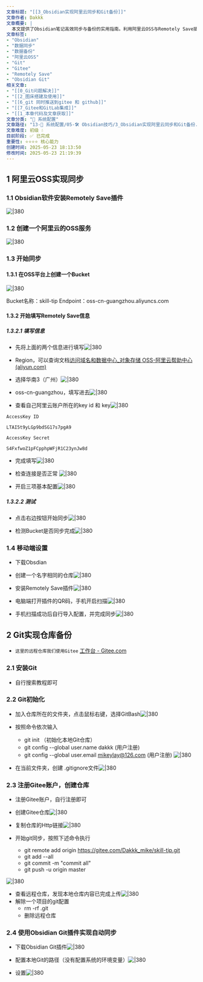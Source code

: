```yaml
---
文章标题: "[[3_Obsidian实现阿里云同步和Git备份]]" 
文章作者: Dakkk
文章概要: |
  本文提供了Obsidian笔记高效同步与备份的实用指南。利用阿里云OSS与Remotely Save插件实现跨设备实时同步，并通过Git与Gitee结合Obsidian Git插件，建立自动化版本控制备份机制，确保笔记数据安全与可追溯性。
文章标签:
- "Obsidian"
- "数据同步"
- "数据备份"
- "阿里云OSS"
- "Git"
- "Gitee"
- "Remotely Save"
- "Obsidian Git"
相关文章:
- "[[0_Git问题解决]]"
- "[[2_图床搭建及使用]]"
- "[[6_git 同时推送到gitee 和 github]]"
- "[[7_Gitee和GitLab集成]]"
- "[[1_本章代码及文章获取]]"
文章分类: "🔧 系统配置"
文章路径: "13-🔧 系统配置/05-🛠️ Obsidian技巧/3_Obsidian实现阿里云同步和Git备份.md"
文章难度: 初级 💧
目前阶段: ✅ 已完成
重要性: ⭐⭐⭐⭐ 核心能力
创建时间: 2025-05-23 18:13:50
修改时间: 2025-05-23 21:19:39
---
```


## 1 阿里云OSS实现同步
### 1.1 Obsidian软件安装Remotely Save插件

![|380](https://my-obsidian-image.oss-cn-guangzhou.aliyuncs.com/2024/04/03dd168272e80cf776e882e73218f3ce.png)



### 1.2 创建一个阿里云的OSS服务

![|380](https://my-obsidian-image.oss-cn-guangzhou.aliyuncs.com/2024/04/64c6ea4259e74e6d34c764f9793cd66e.png)



### 1.3 开始同步

#### 1.3.1 在OSS平台上创建一个Bucket

![|380](https://my-obsidian-image.oss-cn-guangzhou.aliyuncs.com/2024/04/c873ba92bdde867ec214b23ccdde5f7f.png)



Bucket名称：skill-tip
Endpoint：oss-cn-guangzhou.aliyuncs.com

#### 1.3.2 开始填写Remotely Save信息

##### 1.3.2.1 填写信息

- 先将上面的两个信息进行填写![|380](https://my-obsidian-image.oss-cn-guangzhou.aliyuncs.com/2024/04/d5a4c93a37d0d6e6415e8f889664c1fc.png)


- Region，可以查询文档[访问域名和数据中心_对象存储 OSS-阿里云帮助中心 (aliyun.com)](https://help.aliyun.com/zh/oss/user-guide/regions-and-endpoints)

- 选择华南3（广州）![|380](https://my-obsidian-image.oss-cn-guangzhou.aliyuncs.com/2024/04/2c899ddc15c21d03465a42199fee6317.png)


- oss-cn-guangzhou，填写进去![|380](https://my-obsidian-image.oss-cn-guangzhou.aliyuncs.com/2024/04/627d9fc4b890b1b40d422bec092915ae.png)


- 查看自己阿里云账户所在的key id 和 key![|380](https://my-obsidian-image.oss-cn-guangzhou.aliyuncs.com/2024/04/c11284d91bced52f65b08020c3b6663f.png)



```shell
AccessKey ID

LTAI5t9yLGp9bdSG17s7pgA9

AccessKey Secret

S4FxfwoZ1pFCpphpWFjR1C23ynJw8d
```

- 完成填写![|380](https://my-obsidian-image.oss-cn-guangzhou.aliyuncs.com/2024/04/882493310d7e1318660289f025f8b937.png)


- 检查连接是否正常
![|380](https://my-obsidian-image.oss-cn-guangzhou.aliyuncs.com/2024/04/db52700a67e221b14b163e3f5e1e0c3a.png)



- 开启三项基本配置![|380](https://my-obsidian-image.oss-cn-guangzhou.aliyuncs.com/2024/04/c9bf4b2196a1f61dcc1218f40f9dbf30.png)


##### 1.3.2.2 测试

- 点击右边按钮开始同步![|380](https://my-obsidian-image.oss-cn-guangzhou.aliyuncs.com/2024/04/10e4d7881e3e44bc5c26ff61c8d98651.png)


- 检测Bucket是否同步完成![|380](https://my-obsidian-image.oss-cn-guangzhou.aliyuncs.com/2024/04/5710c4f32881384e89622babc00addf9.png)



### 1.4 移动端设置

- 下载Obsdian
- 创建一个名字相同的仓库![|380](https://my-obsidian-image.oss-cn-guangzhou.aliyuncs.com/2024/04/528bebf0384a2bd0d639de9af0e3d313.png)


- 安装Remotely Save插件![|380](https://my-obsidian-image.oss-cn-guangzhou.aliyuncs.com/2024/04/89d44843b85e6575147ac00c1f8fddff.png)



- 电脑端打开插件的QR码，手机开启扫描![|380](https://my-obsidian-image.oss-cn-guangzhou.aliyuncs.com/2024/04/269be7dab94a247c89c2593ce37eaf40.png)


- 手机扫描成功后自行导入配置，并完成同步![|380](https://my-obsidian-image.oss-cn-guangzhou.aliyuncs.com/2024/04/2dcf11bf350d95dd6eb50684246a1b02.png)



## 2 Git实现仓库备份

- `这里的远程仓库我们使用Gitee` [工作台 - Gitee.com](https://gitee.com/)

### 2.1 安装Git

- 自行搜索教程即可

### 2.2 Git初始化

- 加入仓库所在的文件夹，点击鼠标右键，选择GitBash![|380](https://my-obsidian-image.oss-cn-guangzhou.aliyuncs.com/2024/04/36a85c43ce9328dcd6c41ec4a557228a.png)


- 按照命令依次输入
	- git init  （初始化本地Git仓库）
	- git config --global user.name dakkk   (用户注册)
	- git config --global user.email mikeylay@126.com    (用户注册)
![|380](https://my-obsidian-image.oss-cn-guangzhou.aliyuncs.com/2024/04/698ed08ba88a23dcbb189b82d322e9b1.png)



- 在当前文件夹，创建 .gitignore文件![|380](https://my-obsidian-image.oss-cn-guangzhou.aliyuncs.com/2024/04/a4e6a039618c285dd61a9c85115467c8.png)


### 2.3 注册Gitee账户，创建仓库

- 注册Gitee账户，自行注册即可

- 创建Gitee仓库![|380](https://my-obsidian-image.oss-cn-guangzhou.aliyuncs.com/2024/04/966e67d16083fe58d08c11e86ad69b5e.png)


- 复制仓库的Http链接![|380](https://my-obsidian-image.oss-cn-guangzhou.aliyuncs.com/2024/04/2ca35557c7218201000b34590cd599e6.png)


- 开始git同步，按照下述命令执行
	- git remote add origin https://gitee.com/Dakkk_mike/skill-tip.git
	- git add --all
	- git commit -m "commit all"
	- git push -u origin master

![|380](https://my-obsidian-image.oss-cn-guangzhou.aliyuncs.com/2024/04/6ea7a5fd18a1a5e71ce8b4b77cc40701.png)



- 查看远程仓库，发现本地仓库内容已完成上传![|380](https://my-obsidian-image.oss-cn-guangzhou.aliyuncs.com/2024/04/421614118ff454235105d603ef1d3fa8.png)
- 解除一个项目的git配置
	- rm -rf .git
	- 删除远程仓库


### 2.4 使用Obsidian Git插件实现自动同步

- 下载Obsidian Git插件![|380](https://my-obsidian-image.oss-cn-guangzhou.aliyuncs.com/2024/04/7adf6f725586bed09e5eb51e69b217f6.png)


- 配置本地Git的路径（没有配置系统的环境变量）![|380](https://my-obsidian-image.oss-cn-guangzhou.aliyuncs.com/2024/04/695e3667b67fe7fb452a6c34928f1ea0.png)


- 设置![|380](https://my-obsidian-image.oss-cn-guangzhou.aliyuncs.com/2024/04/23a059fc70d0024bc6c97b3f5ff7a846.png)



